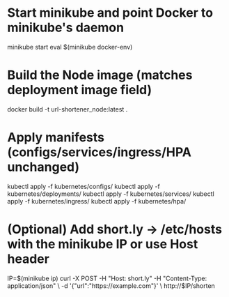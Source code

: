 # Start minikube and point Docker to minikube's daemon
minikube start
eval $(minikube docker-env)

# Build the Node image (matches deployment image field)
docker build -t url-shortener_node:latest .

# Apply manifests (configs/services/ingress/HPA unchanged)
kubectl apply -f kubernetes/configs/
kubectl apply -f kubernetes/deployments/
kubectl apply -f kubernetes/services/
kubectl apply -f kubernetes/ingress/
kubectl apply -f kubernetes/hpa/

# (Optional) Add short.ly → /etc/hosts with the minikube IP or use Host header
IP=$(minikube ip)
curl -X POST -H "Host: short.ly" -H "Content-Type: application/json" \
  -d '{"url":"https://example.com"}' \
  http://$IP/shorten
